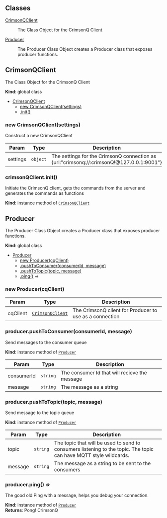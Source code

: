 ## Classes

<dl>
<dt><a href="#CrimsonQClient">CrimsonQClient</a></dt>
<dd><p>The Class Object for the CrimsonQ Client</p>
</dd>
<dt><a href="#Producer">Producer</a></dt>
<dd><p>The Producer Class Object creates a Producer class that exposes producer functions.</p>
</dd>
</dl>

<a name="CrimsonQClient"></a>

## CrimsonQClient
The Class Object for the CrimsonQ Client

**Kind**: global class  

* [CrimsonQClient](#CrimsonQClient)
    * [new CrimsonQClient(settings)](#new_CrimsonQClient_new)
    * [.init()](#CrimsonQClient+init)

<a name="new_CrimsonQClient_new"></a>

### new CrimsonQClient(settings)
Construct a new CrimsonQClient


| Param | Type | Description |
| --- | --- | --- |
| settings | <code>object</code> | The settings for the CrimsonQ connection as {url:"crimsonq://:crimsonQ!@127.0.0.1:9001"} |

<a name="CrimsonQClient+init"></a>

### crimsonQClient.init()
Initiate the CrimsonQ client, gets the commands from the server and generates the commands as functions

**Kind**: instance method of [<code>CrimsonQClient</code>](#CrimsonQClient)  
<a name="Producer"></a>

## Producer
The Producer Class Object creates a Producer class that exposes producer functions.

**Kind**: global class  

* [Producer](#Producer)
    * [new Producer(cqClient)](#new_Producer_new)
    * [.pushToConsumer(consumerId, message)](#Producer+pushToConsumer)
    * [.pushToTopic(topic, message)](#Producer+pushToTopic)
    * [.ping()](#Producer+ping) ⇒

<a name="new_Producer_new"></a>

### new Producer(cqClient)

| Param | Type | Description |
| --- | --- | --- |
| cqClient | [<code>CrimsonQClient</code>](#CrimsonQClient) | The CrimsonQ client for Producer to use as a connection |

<a name="Producer+pushToConsumer"></a>

### producer.pushToConsumer(consumerId, message)
Send messages to the consumer queue

**Kind**: instance method of [<code>Producer</code>](#Producer)  

| Param | Type | Description |
| --- | --- | --- |
| consumerId | <code>string</code> | The consumer Id that will recieve the message |
| message | <code>string</code> | The message as a string |

<a name="Producer+pushToTopic"></a>

### producer.pushToTopic(topic, message)
Send message to the topic queue

**Kind**: instance method of [<code>Producer</code>](#Producer)  

| Param | Type | Description |
| --- | --- | --- |
| topic | <code>string</code> | The topic that will be used to send to consumers listening to the topic. The topic can have MQTT style wildcards. |
| message | <code>string</code> | The message as a string to be sent to the consumers |

<a name="Producer+ping"></a>

### producer.ping() ⇒
The good old Ping with a message, helps you debug your connection.

**Kind**: instance method of [<code>Producer</code>](#Producer)  
**Returns**: Pong! CrimsonQ  
